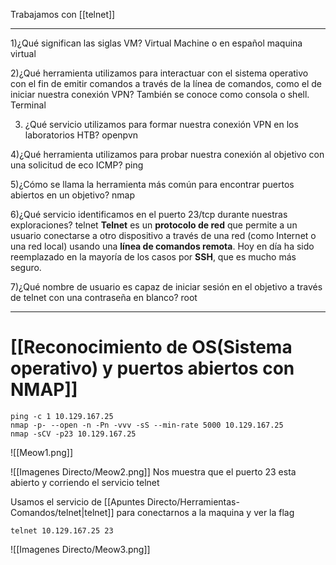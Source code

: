 Trabajamos con [[telnet]]

---

1)¿Qué significan las siglas VM?
	Virtual Machine o en español maquina virtual

2)¿Qué herramienta utilizamos para interactuar con el sistema operativo con el fin de emitir comandos a través de la línea de comandos, como el de iniciar nuestra conexión VPN? También se conoce como consola o shell.
	Terminal

3) ¿Qué servicio utilizamos para formar nuestra conexión VPN en los laboratorios HTB?
	openpvn

4)¿Qué herramienta utilizamos para probar nuestra conexión al objetivo con una solicitud de eco ICMP?
	ping

5)¿Cómo se llama la herramienta más común para encontrar puertos abiertos en un objetivo?
	nmap

6)¿Qué servicio identificamos en el puerto 23/tcp durante nuestras exploraciones?
	telnet
	**Telnet** es un **protocolo de red** que permite a un usuario conectarse a otro dispositivo a través de una red (como Internet o una red local) usando una **línea de comandos remota**.
	Hoy en día ha sido reemplazado en la mayoría de los casos por **SSH**, que es mucho más seguro.

7)¿Qué nombre de usuario es capaz de iniciar sesión en el objetivo a través de telnet con una contraseña en blanco?
	root



---
# [[Reconocimiento de OS(Sistema operativo) y puertos abiertos con NMAP]]
```shell
ping -c 1 10.129.167.25
nmap -p- --open -n -Pn -vvv -sS --min-rate 5000 10.129.167.25
nmap -sCV -p23 10.129.167.25   
```
![[Meow1.png]]


![[Imagenes Directo/Meow2.png]]
Nos muestra que el puerto 23 esta abierto y corriendo el servicio telnet

Usamos el servicio de [[Apuntes Directo/Herramientas-Comandos/telnet|telnet]] para conectarnos a la maquina y ver la flag
```shell
telnet 10.129.167.25 23 
```
![[Imagenes Directo/Meow3.png]]